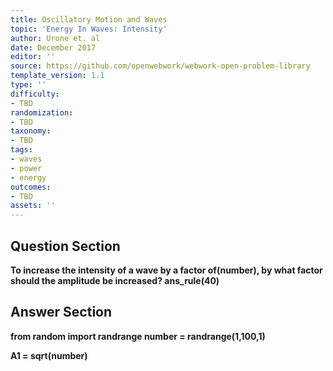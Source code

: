 ```yaml
---
title: Oscillatory Motion and Waves
topic: 'Energy In Waves: Intensity'
author: Urone et. al
date: December 2017
editor: ''
source: https://github.com/openwebwork/webwork-open-problem-library
template_version: 1.1
type: ''
difficulty:
- TBD
randomization:
- TBD
taxonomy:
- TBD
tags:
- waves
- power
- energy
outcomes:
- TBD
assets: ''
---
```


## Question Section 

<b>
To increase the intensity of a wave by a factor of(number), by what factor should the amplitude be increased?
ans_rule(40)



## Answer Section

from random import randrange
number = randrange(1,100,1)

A1 = sqrt(number)